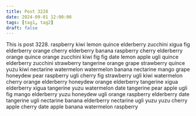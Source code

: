 ```yaml
---
title: Post 3228
date: 2024-09-01 12:00:00
tags: [tag1, tag2]
draft: false
---
```

This is post 3228.
raspberry
kiwi
lemon
quince
elderberry
zucchini
xigua
fig
elderberry
orange
cherry
elderberry
banana
raspberry
cherry
elderberry
orange
quince
orange
zucchini
kiwi
fig
fig
date
lemon
apple
ugli
quince
elderberry
zucchini
strawberry
tangerine
orange
grape
strawberry
quince
yuzu
kiwi
nectarine
watermelon
watermelon
banana
nectarine
mango
grape
honeydew
pear
raspberry
ugli
cherry
fig
strawberry
ugli
kiwi
watermelon
cherry
orange
elderberry
honeydew
orange
elderberry
tangerine
xigua
elderberry
xigua
tangerine
yuzu
watermelon
date
tangerine
pear
apple
ugli
fig
mango
elderberry
yuzu
honeydew
ugli
orange
raspberry
elderberry
date
tangerine
ugli
nectarine
banana
elderberry
nectarine
ugli
yuzu
yuzu
cherry
apple
cherry
date
apple
banana
watermelon
raspberry
